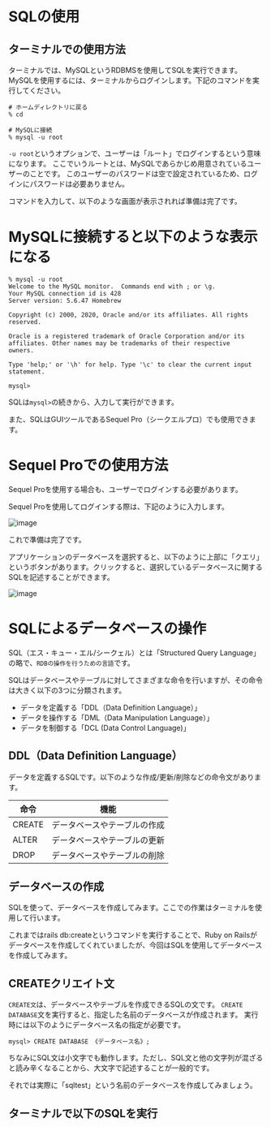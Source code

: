 # SQLの使用

## ターミナルでの使用方法

ターミナルでは、MySQLというRDBMSを使用してSQLを実行できます。
MySQLを使用するには、ターミナルからログインします。下記のコマンドを実行してください。

```ターミナル
# ホームディレクトリに戻る
% cd

# MySQLに接続
% mysql -u root
```

`-u root`というオプションで、ユーザーは「ルート」でログインするという意味になります。
ここでいうルートとは、MySQLであらかじめ用意されているユーザーのことです。
このユーザーのパスワードは空で設定されているため、ログインにパスワードは必要ありません。

コマンドを入力して、以下のような画面が表示されれば準備は完了です。

# MySQLに接続すると以下のような表示になる

```ターミナル
% mysql -u root
Welcome to the MySQL monitor.  Commands end with ; or \g.
Your MySQL connection id is 428
Server version: 5.6.47 Homebrew

Copyright (c) 2000, 2020, Oracle and/or its affiliates. All rights reserved.

Oracle is a registered trademark of Oracle Corporation and/or its
affiliates. Other names may be trademarks of their respective
owners.

Type 'help;' or '\h' for help. Type '\c' to clear the current input statement.

mysql> 
```

SQLは`mysql>`の続きから、入力して実行ができます。

また、SQLはGUIツールであるSequel Pro（シークエルプロ）でも使用できます。

# Sequel Proでの使用方法

Sequel Proを使用する場合も、ユーザーでログインする必要があります。

Sequel Proを使用してログインする際は、下記のように入力します。

![image](https://github.com/koharayuki/til/assets/132040884/3f1139e1-873f-4fe8-9cd3-15733439a0eb)

これで準備は完了です。

アプリケーションのデータベースを選択すると、以下のように上部に「クエリ」というボタンがあります。クリックすると、選択しているデータベースに関するSQLを記述することができます。

![image](https://github.com/koharayuki/til/assets/132040884/ee0aa1e8-4a01-4378-b2d4-0f7cf7e63762)

# SQLによるデータベースの操作

SQL（エス・キュー・エル/シークェル）とは「Structured Query Language」の略で、`RDBの操作を行うための言語`です。

SQLはデータベースやテーブルに対してさまざまな命令を行いますが、その命令は大きく以下の3つに分類されます。

- データを定義する「DDL（Data Definition Language）」
- データを操作する「DML（Data Manipulation Language）」
- データを制御する「DCL (Data Control Language)」

## DDL（Data Definition Language）

データを定義するSQLです。以下のような作成/更新/削除などの命令文があります。

| 命令	         | 機能                     |
| ------------ | ----------------------- |
| CREATE	     | データベースやテーブルの作成  |
| ALTER		     | データベースやテーブルの更新  |
| DROP		     | データベースやテーブルの削除  |

## データベースの作成

SQLを使って、データベースを作成してみます。ここでの作業はターミナルを使用して行います。

これまではrails db:createというコマンドを実行することで、Ruby on Railsがデータベースを作成してくれていましたが、今回はSQLを使用してデータベースを作成してみます。

## CREATEクリエイト文

`CREATE文`は、データベースやテーブルを作成できるSQLの文です。
`CREATE DATABASE`文を実行すると、指定した名前のデータベースが作成されます。
実行時には以下のようにデータベース名の指定が必要です。

```mysql:CREATEでデータベースを作成
mysql> CREATE DATABASE 《データベース名》;
```

ちなみにSQL文は小文字でも動作します。ただし、SQL文と他の文字列が混ざると読み辛くなることから、大文字で記述することが一般的です。

それでは実際に「sqltest」という名前のデータベースを作成してみましょう。

## ターミナルで以下のSQLを実行









